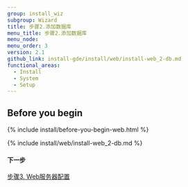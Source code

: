 ```yaml
---
group: install_wiz
subgroup: Wizard
title: 步骤2.添加数据库
menu_title: 步骤2.添加数据库
menu_node:
menu_order: 3
version: 2.1
github_link: install-gde/install/web/install-web_2-db.md
functional_areas:
  - Install
  - System
  - Setup
---
```


## Before you begin
{% include install/before-you-begin-web.html %}

{% include install/web/install-web_2-db.md %}

#### 下一步
<a href="{{ page.baseurl }}/install-gde/install/web/install-web_3-web-conf.html">步骤3. Web服务器配置</a>
